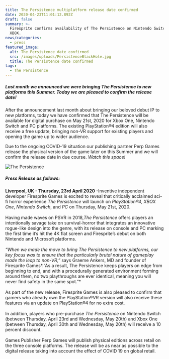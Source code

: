 ```yaml
---
title: The Persistence multiplatform release date confirmed
date: 2020-04-23T11:01:12.892Z
draft: false
summary: >-
  Firesprite confirms availability of The Persistence on Nintendo Switch, PC and
  XBOX.
news/categories:
  - press
featured_image:
  alt: The Persistence date confirmed
  src: /images/uploads/PersistenceBlackHole.jpg
  title: The Persistence date confirmed
tags:
  - The Persistence
---
```

##### Last month we announced we were bringing The Persistence to new platforms this Summer. Today we are pleased to confirm the release date!

After the announcement last month about bringing our beloved debut IP to new platforms, today we have confirmed that The Persistence will be available for digital purchase on May 21st, 2020 for Xbox One, Nintendo Switch and PC  platforms. The existing PlayStation®4 edition will also receive a free update, bringing non-VR support for existing players and opening the game up to wider audience.

Due to the ongoing COVID-19 situation our publishing partner Perp Games release the physical version of the game later on this Summer and we will confirm the release date in due course. *Watch this space!*

![The Persistence](/images/uploads/PersistenceDateAnnounce.jpg "The Persistence")

##### **Press Release as follows:**

**Liverpool, UK - Thursday, 23rd April 2020** -Inventive independent developer Firesprite Games is excited to reveal that critically acclaimed sci-fi horror experience *The Persistence* will launch on *PlayStation®4, XBOX One*, *Nintendo Switch*, and *PC* on Thursday, May 21st, 2020.\
\
Having made waves on PSVR in 2018,*The Persistence* offers players an intentionally savage take on survival-horror that integrates an innovative rogue-like design into the genre, with its release on console and PC marking the first time it’s hit the 4K flat screen and Firesprite’s debut on both Nintendo and Microsoft platforms.\
\
*“When we made the move to bring The Persistence to new platforms, our key focus was to ensure that the particularly brutal nature of gameplay made the leap to non-VR,”* says Graeme Ankers, MD and founder of Firesprite Games*.“As a result, The Persistence keeps players on edge from beginning to end, and with a procedurally generated environment forming around them, no two playthroughs are ever identical, meaning you will never find safety in the same spot.”*\
\
As part of the new release, Firesprite Games is also pleased to confirm that gamers who already own the PlayStation®VR version will also receive these features via an update on PlayStation®4 for no extra cost.\
\
In addition, players who pre-purchase *The Persistence* on Nintendo Switch (between Thursday, April 23rd and Wednesday, May 20th) and Xbox One (between Thursday, April 30th and Wednesday, May 20th) will receive a 10 percent discount.\
\
Games Publisher Perp Games will publish physical editions across retail on the three console platforms. The release will be as near as possible to the digital release taking into account the effect of COVID 19 on global retail.

